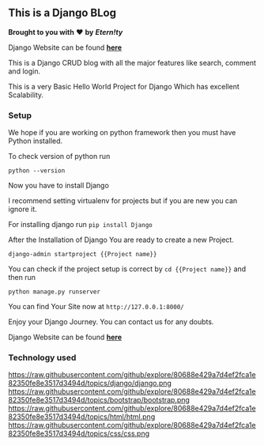 ## This is a Django BLog

**Brought to you with** :heart: **by** ***Etern!ty***

Django Website can be found [**here**](https://www.djangoproject.com/) 

This is a Django CRUD blog with all the major features like search, comment and login.

This is a very Basic Hello World Project for Django Which has excellent Scalability.

### Setup
We hope if you are working on python framework then you must have Python installed.

To check version of python run

`python --version`

Now you have to install Django 

I recommend setting virtualenv for projects but if you are new you can ignore it.

For installing django run 
`pip install Django`

After the Installation of Django You are ready to create a new Project.

`django-admin startproject {{Project name}}`

You can check if the project setup is correct by `cd {{Project name}}` and then run 

`python manage.py runserver`

You can find Your Site now at `http://127.0.0.1:8000/`

Enjoy your Django Journey. You can contact us for any doubts.

Django Website can be found [**here**](https://www.djangoproject.com/) 

### Technology used
https://raw.githubusercontent.com/github/explore/80688e429a7d4ef2fca1e82350fe8e3517d3494d/topics/django/django.png
https://raw.githubusercontent.com/github/explore/80688e429a7d4ef2fca1e82350fe8e3517d3494d/topics/bootstrap/bootstrap.png
https://raw.githubusercontent.com/github/explore/80688e429a7d4ef2fca1e82350fe8e3517d3494d/topics/html/html.png
https://raw.githubusercontent.com/github/explore/80688e429a7d4ef2fca1e82350fe8e3517d3494d/topics/css/css.png
